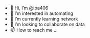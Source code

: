 - 👋 Hi, I’m @iba406
- 👀 I’m interested in automating
- 🌱 I’m currently learning network
- 💞️ I’m looking to collaborate on data
- 📫 How to reach me ...

<!---
iba406/iba406 is a ✨ special ✨ repository because its `README.md` (this file) appears on your GitHub profile.
You can click the Preview link to take a look at your changes.
--->
